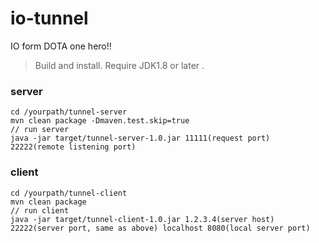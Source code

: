 # io-tunnel
IO form DOTA one hero!!

> Build and install. Require JDK1.8 or later .

### server

```
cd /yourpath/tunnel-server
mvn clean package -Dmaven.test.skip=true
// run server
java -jar target/tunnel-server-1.0.jar 11111(request port) 22222(remote listening port)
```

### client

```
cd /yourpath/tunnel-client
mvn clean package
// run client
java -jar target/tunnel-client-1.0.jar 1.2.3.4(server host) 22222(server port, same as above) localhost 8080(local server port)
```
